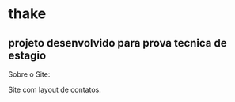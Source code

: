 <h1> thake</h1>

<h2> projeto desenvolvido para prova tecnica de estagio </h2>


Sobre o Site:

Site com layout de contatos.
